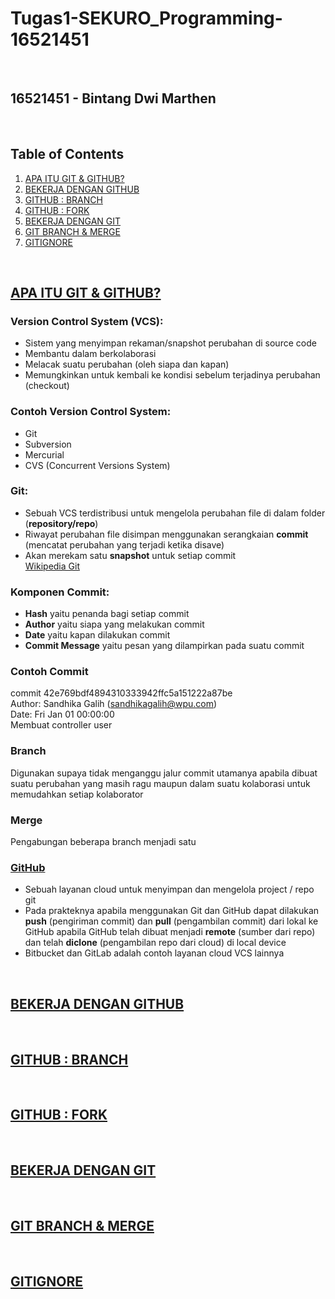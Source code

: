 # Tugas1-SEKURO_Programming-16521451

<p>&nbsp;</p>

## 16521451 - Bintang Dwi Marthen

<p>&nbsp;</p>

## Table of Contents
1. [APA ITU GIT & GITHUB?](https://github.com/Marthenn/Tugas1-SEKURO_Programming-16521451#apa-itu-git--github)
2. [BEKERJA DENGAN GITHUB](https://github.com/Marthenn/Tugas1-SEKURO_Programming-16521451/edit/main/README.md#bekerja-dengan-github)
3. [GITHUB : BRANCH](https://github.com/Marthenn/Tugas1-SEKURO_Programming-16521451/edit/main/README.md#github--branch)
4. [GITHUB : FORK](https://github.com/Marthenn/Tugas1-SEKURO_Programming-16521451/edit/main/README.md#github--fork)
5. [BEKERJA DENGAN GIT](https://github.com/Marthenn/Tugas1-SEKURO_Programming-16521451/edit/main/README.md#bekerja-dengan-git)
6. [GIT BRANCH & MERGE](https://github.com/Marthenn/Tugas1-SEKURO_Programming-16521451/edit/main/README.md#git-branch--merge)
7. [GITIGNORE](https://github.com/Marthenn/Tugas1-SEKURO_Programming-16521451/edit/main/README.md#gitignore)

<p>&nbsp;</p>

## [APA ITU GIT & GITHUB?](https://youtu.be/lTMZxWMjXQU)
### Version Control System (VCS):
- Sistem yang menyimpan rekaman/snapshot perubahan di source code
- Membantu dalam berkolaborasi
- Melacak suatu perubahan (oleh siapa dan kapan)
- Memungkinkan untuk kembali ke kondisi sebelum terjadinya perubahan (checkout)

### Contoh Version Control System:
- Git
- Subversion
- Mercurial
- CVS (Concurrent Versions System)

### Git:
- Sebuah VCS terdistribusi untuk mengelola perubahan file di dalam folder (**repository/repo**)
- Riwayat perubahan file disimpan menggunakan serangkaian **commit** (mencatat perubahan yang terjadi ketika disave)
- Akan merekam satu **snapshot** untuk setiap commit<br>
[Wikipedia Git](https://en.wikipedia.org/wiki/git)

### Komponen Commit:
- __Hash__ yaitu penanda bagi setiap commit
- __Author__ yaitu siapa yang melakukan commit
- __Date__ yaitu kapan dilakukan commit
- __Commit Message__ yaitu pesan yang dilampirkan pada suatu commit

### Contoh Commit
commit 42e769bdf4894310333942ffc5a151222a87be<br>
Author: Sandhika Galih (sandhikagalih@wpu.com)<br>
Date: Fri Jan 01 00:00:00<br>
Membuat controller user

### Branch
Digunakan supaya tidak menganggu jalur commit utamanya apabila dibuat suatu perubahan yang masih ragu maupun dalam suatu kolaborasi untuk memudahkan setiap kolaborator

### Merge
Pengabungan beberapa branch menjadi satu

### [GitHub](https://github.com)
- Sebuah layanan cloud untuk menyimpan dan mengelola project / repo git
- Pada prakteknya apabila menggunakan Git dan GitHub dapat dilakukan __push__ (pengiriman commit) dan __pull__ (pengambilan commit) dari lokal ke GitHub apabila GitHub telah dibuat menjadi __remote__ (sumber dari repo) dan telah __diclone__ (pengambilan repo dari cloud) di local device
- Bitbucket dan GitLab adalah contoh layanan cloud VCS lainnya

<p>&nbsp;</p>

## [BEKERJA DENGAN GITHUB](https://youtu.be/Q3Id0DgcrXY)

<p>&nbsp;</p>

## [GITHUB : BRANCH](https://youtu.be/k1QXd-8VbPY)

<p>&nbsp;</p>

## [GITHUB : FORK](https://youtu.be/8rry2ncZmfg)

<p>&nbsp;</p>

## [BEKERJA DENGAN GIT](https://youtu.be/e-6OkXRqWaE)

<p>&nbsp;</p>

## [GIT BRANCH & MERGE](https://youtu.be/EGl7KxVOyNs)

<p>&nbsp;</p>

## [GITIGNORE](https://youtu.be/LK3kX4n-vLM)
